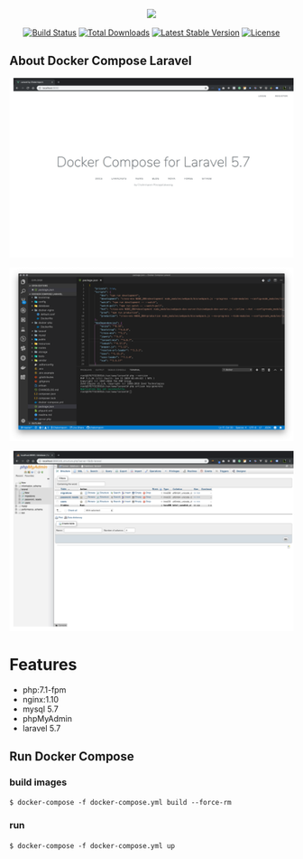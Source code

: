 <p align="center"><img src="https://laravel.com/assets/img/components/logo-laravel.svg"></p>

<p align="center">
<a href="https://travis-ci.org/laravel/framework"><img src="https://travis-ci.org/laravel/framework.svg" alt="Build Status"></a>
<a href="https://packagist.org/packages/laravel/framework"><img src="https://poser.pugx.org/laravel/framework/d/total.svg" alt="Total Downloads"></a>
<a href="https://packagist.org/packages/laravel/framework"><img src="https://poser.pugx.org/laravel/framework/v/stable.svg" alt="Latest Stable Version"></a>
<a href="https://packagist.org/packages/laravel/framework"><img src="https://poser.pugx.org/laravel/framework/license.svg" alt="License"></a>
</p>

## About Docker Compose Laravel

<p align="center"><img src ="./screenshots/screenshot_1.png" /></p>
<p align="center"><img src ="./screenshots/screenshot_2.png" /></p>
<p align="center"><img src ="./screenshots/screenshot_3.png" /></p>

# Features

- php:7.1-fpm
- nginx:1.10
- mysql 5.7
- phpMyAdmin
- laravel 5.7

## Run Docker Compose

### build images

 `$ docker-compose -f docker-compose.yml build --force-rm`

### run

`$ docker-compose -f docker-compose.yml up`
